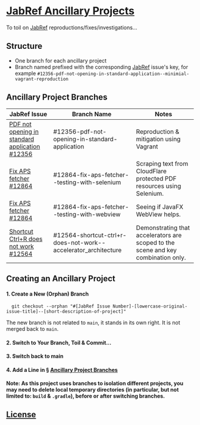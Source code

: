 # [JabRef Ancillary Projects]()

To toil on [JabRef](https://github.com/JabRef/jabref) reproductions/fixes/investigations...

## Structure

- One branch for each ancillary project
- Branch named prefixed with the corresponding [JabRef](https://github.com/JabRef/jabref) issue's key, for example
  `#12356-pdf-not-opening-in-standard-application--minimial-vagrant-reproduction`

## Ancillary Project Branches

| JabRef Issue                                                                                    | Branch Name                                                    | Notes                                                                             |
|-------------------------------------------------------------------------------------------------|----------------------------------------------------------------|-----------------------------------------------------------------------------------|
| [PDF not opening in standard application #12356](https://github.com/JabRef/jabref/issues/12356) | #12356-pdf-not-opening-in-standard-application                 | Reproduction & mitigation using Vagrant                                           |
| [Fix APS fetcher #12864](https://github.com/JabRef/jabref/issues/12864)                         | #12864-fix-aps-fetcher--testing-with-selenium                  | Scraping text from CloudFlare protected PDF resources using Selenium.             |
| [Fix APS fetcher #12864](https://github.com/JabRef/jabref/issues/12864)                         | #12864-fix-aps-fetcher--testing-with-webview                   | Seeing if JavaFX WebView helps.                                                   |
| [Shortcut Ctrl+R does not work #12564](https://github.com/JabRef/jabref/issues/12564)           | #12564-shortcut-ctrl+r-does-not-work--accelerator_architecture | Demonstrating that accelerators are scoped to the scene and key combination only. |

## Creating an Ancillary Project

#### 1. Create a New (Orphan) Branch

 ```shell
   git checkout --orphan "#[JabRef Issue Number]-[lowercase-original-issue-title]--[short-description-of-project]"
   ```

The new branch is not related to `main`, it stands in its own right. It is not merged back to `main`.

#### 2. Switch to Your Branch, Toil & Commit...

#### 3. Switch back to main

#### 4. Add a Line in § [Ancillary Project Branches](#ancillary-project-branches)

**Note: As this project uses branches to isolation different projects, you may need to delete local temporary
directories (in particular, but not limited to: `build` & `.gradle`), before or after switching branches.**

## [License](LICENSE)